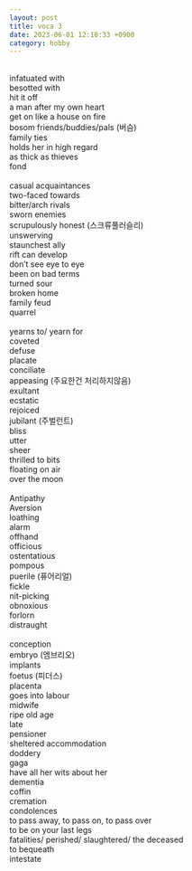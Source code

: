 ```yaml
---
layout: post
title: voca 3
date: 2023-06-01 12:10:33 +0900
category: hobby
---
```

<br/>
infatuated with
<br/>
besotted with
<br/>
hit it off
<br/>
a man after my own heart
<br/>
get on like a house on fire
<br/>
bosom friends/buddies/pals (버슴)
<br/>
family ties
<br/>
holds her in high regard
<br/>
as thick as thieves
<br/>
fond
<br/>
<br/>
casual acquaintances
<br/>
two-faced towards
<br/>
bitter/arch rivals
<br/>
sworn enemies
<br/>
scrupulously honest (스크류풀러슬리)
<br/>
unswerving
<br/>
staunchest ally
<br/>
rift can develop
<br/>
don’t see eye to eye
<br/>
been on bad terms
<br/>
turned sour
<br/>
broken home
<br/>
family feud
<br/>
quarrel
<br/>
<br/>
yearns to/ yearn for
<br/>
coveted
<br/>
defuse
<br/>
placate
<br/>
conciliate
<br/>
appeasing (주요한건 처리하지않음)
<br/>
exultant
<br/>
ecstatic
<br/>
rejoiced
<br/>
jubilant (주벌런트)
<br/>
bliss
<br/>
utter
<br/>
sheer
<br/>
thrilled to bits
<br/>
floating on air
<br/>
over the moon
<br/>
<br/>
Antipathy
<br/>
Aversion
<br/>
loathing
<br/>
alarm
<br/>
offhand
<br/>
officious
<br/>
ostentatious
<br/>
pompous
<br/>
puerile (퓨어리얼)
<br/>
fickle
<br/>
nit-picking
<br/>
obnoxious
<br/>
forlorn
<br/>
distraught
<br/>
<br/>
conception
<br/>
embryo (엠브리오)
<br/>
implants
<br/>
foetus (피더스)
<br/>
placenta
<br/>
goes into labour
<br/>
midwife
<br/>
ripe old age
<br/>
late
<br/>
pensioner
<br/>
sheltered accommodation
<br/>
doddery
<br/>
gaga
<br/>
have all her wits about her
<br/>
dementia
<br/>
coffin
<br/>
cremation
<br/>
condolences
<br/>
to pass away, to pass on, to pass over
<br/>
to be on your last legs
<br/>
fatalities/ perished/ slaughtered/ the deceased
<br/>
to bequeath
<br/>
intestate